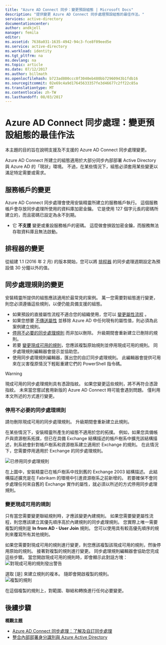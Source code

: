 ```yaml
---
title: "Azure AD Connect 同步：變更預設組態 | Microsoft Docs"
description: "提供變更 Azure AD Connect 同步處理預設組態的最佳作法。"
services: active-directory
documentationcenter: 
author: andkjell
manager: femila
editor: 
ms.assetid: 7638a031-1635-4942-94c3-fce8f09eed5e
ms.service: active-directory
ms.workload: identity
ms.tgt_pltfrm: na
ms.devlang: na
ms.topic: article
ms.date: 07/12/2017
ms.author: billmath
ms.openlocfilehash: b723ad800ccc0f3040eb480bb72960943b1fdb16
ms.sourcegitcommit: 02e69c4a9d17645633357fe3d46677c2ff22c85a
ms.translationtype: MT
ms.contentlocale: zh-TW
ms.lasthandoff: 08/03/2017
---
```

# <a name="azure-ad-connect-sync-best-practices-for-changing-the-default-configuration"></a>Azure AD Connect 同步處理：變更預設組態的最佳作法
本主題的目的旨在說明支援及不支援的 Azure AD Connect 同步處理變更。

Azure AD Connect 所建立的組態適用於大部分同步內部部署 Active Directory 與 Azure AD 的「現狀」環境。 不過，在某些情況下，組態必須套用某些變更以滿足特定需要或需求。

## <a name="changes-to-the-service-account"></a>服務帳戶的變更
Azure AD Connect 同步處理會使用安裝精靈所建立的服務帳戶執行。 這個服務帳戶會存放同步處理所使用的資料庫加密金鑰。 它是使用 127 個字元長的密碼所建立的，而且密碼已設定為永不到期。

* 它 **不支援** 變更或重設服務帳戶的密碼。 這麼做會損毀加密金鑰，而服務無法存取資料庫且無法啟動。

## <a name="changes-to-the-scheduler"></a>排程器的變更
從組建 1.1 (2016 年 2 月) 的版本開始，您可以將 [排程器](active-directory-aadconnectsync-feature-scheduler.md) 的同步處理週期設定為預設值 30 分鐘以外的值。

## <a name="changes-to-synchronization-rules"></a>同步處理規則的變更
安裝精靈所提供的組態應該適用於最常見的案例。 萬一您需要對組態進行變更，則您必須遵循這些規則，以便仍能具備支援的組態。

* 如果預設的直接屬性流程不適合您的組織使用，您可以 [變更屬性流程](active-directory-aadconnectsync-change-the-configuration.md#other-common-attribute-flow-changes) 。
* 如果您想要 [不傳送屬性](active-directory-aadconnectsync-change-the-configuration.md#do-not-flow-an-attribute) 並移除 Azure AD 中任何現有的屬性值，則必須為此案例建立規則。
* [停用不必要的同步處理規則](#disable-an-unwanted-sync-rule) 而非加以刪除。 升級期間會重新建立已刪除的規則。
* 若要 [變更現成可用的規則](#change-an-out-of-box-rule)，您應該複製原始規則並停用現成可用的規則。 同步處理規則編輯器會提示並協助您。
* 使用同步處理規則編輯器，匯出您的自訂同步處理規則。 此編輯器會提供可用來在災害復原情況下輕鬆重建它們的 PowerShell 指令碼。

> [!WARNING]
> 現成可用的同步處理規則具有憑證指紋。 如果您變更這些規則，將不再符合憑證指紋。 未來當您嘗試套用新版的 Azure AD Connect 時可能會遇到問題。 僅利用本文所述的方式進行變更。

### <a name="disable-an-unwanted-sync-rule"></a>停用不必要的同步處理規則
請勿刪除現成可用的同步處理規則。 升級期間會重新建立此規則。

在某些情況下，安裝精靈所產生的組態不適用於您的拓撲。 例如，如果您具備帳戶與資源樹系拓撲，但已在具備 Exchange 結構描述的帳戶樹系中擴充該結構描述，則系統會針對帳戶樹系和資源樹系建立適用於 Exchange 的規則。 在此情況下，您需要停用適用於 Exchange 的同步處理規則。

![已停用同步處理規則](./media/active-directory-aadconnectsync-best-practices-changing-default-configuration/exchangedisabledrule.png)

在上圖中，安裝精靈已在帳戶樹系中找到舊的 Exchange 2003 結構描述。 此結構描述擴充是在 Fabrikam 的環境中引進資源樹系之前新增的。 若要確保不會同步處理任何來自舊的 Exchange 實作的屬性，就必須以所述的方式停用同步處理規則。

### <a name="change-an-out-of-box-rule"></a>變更現成可用的規則
只有當您需要變更聯結規則時，才應該變更內建規則。 如果您需要變更屬性流程，則您應該建立其優先順序高於內建規則的同步處理規則。 您實際上唯一需要複製的規則是 **In from AD - User Join** 規則。 您可以使用具有較高優先順序的規則來覆寫所有其他規則。

如果您需要對現成可用的規則進行變更，則您應該複製該現成可用的規則，然後停用原始的規則。 接著對複製的規則進行變更。 同步處理規則編輯器會協助您完成這些步驟。 當您開啟現成可用的規則時，即會顯示此對話方塊：  
![對現成可用的規則發出警告](./media/active-directory-aadconnectsync-best-practices-changing-default-configuration/warningoutofboxrule.png)

選取 [是]  來建立規則的複本。 隨即會開啟複製的規則。  
![複製的規則](./media/active-directory-aadconnectsync-best-practices-changing-default-configuration/clonedrule.png)

在這個複製的規則上，對範圍、聯結和轉換進行任何必要變更。

## <a name="next-steps"></a>後續步驟
**概觀主題**

* [Azure AD Connect 同步處理：了解及自訂同步處理](active-directory-aadconnectsync-whatis.md)
* [整合內部部署身分識別與 Azure Active Directory](active-directory-aadconnect.md)
